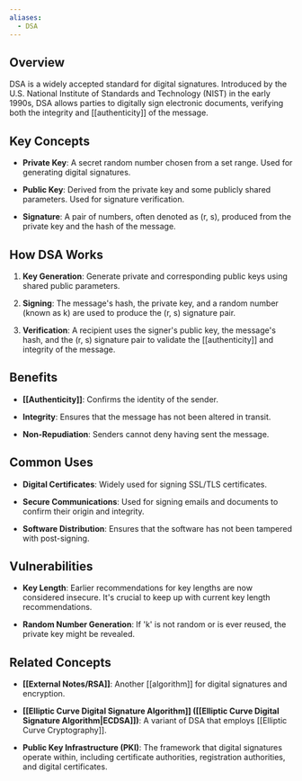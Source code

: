 ```yaml
---
aliases:
  - DSA
---
```

## Overview

DSA is a widely accepted standard for digital signatures. Introduced by the U.S. National Institute of Standards and Technology (NIST) in the early 1990s, DSA allows parties to digitally sign electronic documents, verifying both the integrity and [[authenticity]] of the message.

## Key Concepts

- **Private Key**: A secret random number chosen from a set range. Used for generating digital signatures.
    
- **Public Key**: Derived from the private key and some publicly shared parameters. Used for signature verification.
    
- **Signature**: A pair of numbers, often denoted as (r, s), produced from the private key and the hash of the message.
    

## How DSA Works

1. **Key Generation**: Generate private and corresponding public keys using shared public parameters.
    
2. **Signing**: The message's hash, the private key, and a random number (known as k) are used to produce the (r, s) signature pair.
    
3. **Verification**: A recipient uses the signer's public key, the message's hash, and the (r, s) signature pair to validate the [[authenticity]] and integrity of the message.
    

## Benefits

- **[[Authenticity]]**: Confirms the identity of the sender.
    
- **Integrity**: Ensures that the message has not been altered in transit.
    
- **Non-Repudiation**: Senders cannot deny having sent the message.
    

## Common Uses

- **Digital Certificates**: Widely used for signing SSL/TLS certificates.
    
- **Secure Communications**: Used for signing emails and documents to confirm their origin and integrity.
    
- **Software Distribution**: Ensures that the software has not been tampered with post-signing.
    

## Vulnerabilities

- **Key Length**: Earlier recommendations for key lengths are now considered insecure. It's crucial to keep up with current key length recommendations.
    
- **Random Number Generation**: If 'k' is not random or is ever reused, the private key might be revealed.
    

## Related Concepts

- **[[External Notes/RSA]]**: Another [[algorithm]] for digital signatures and encryption.
    
- **[[Elliptic Curve Digital Signature Algorithm]] ([[Elliptic Curve Digital Signature Algorithm|ECDSA]])**: A variant of DSA that employs [[Elliptic Curve Cryptography]].
    
- **Public Key Infrastructure (PKI)**: The framework that digital signatures operate within, including certificate authorities, registration authorities, and digital certificates.